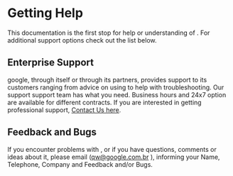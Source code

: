 # Getting Help

This documentation is the first stop for help or understanding of .  For additional support options check out the list below.

## Enterprise Support

google, through itself or through its partners, provides support to its customers ranging from advice on using to help with troubleshooting. Our support support team has what you need. Business hours and 24x7 option are available for different contracts. If you are interested in getting professional support, [Contact Us here](https://www.google.com/contact).

## Feedback and Bugs

If you encounter problems with , or if you have questions, comments or ideas about it, please email ([qw@google.com.br](mailto:qw@google.com.br) ), informing your Name, Telephone, Company and Feedback and/or Bugs.
